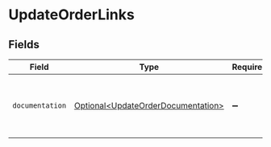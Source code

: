 # UpdateOrderLinks


## Fields

| Field                                                                                  | Type                                                                                   | Required                                                                               | Description                                                                            |
| -------------------------------------------------------------------------------------- | -------------------------------------------------------------------------------------- | -------------------------------------------------------------------------------------- | -------------------------------------------------------------------------------------- |
| `documentation`                                                                        | [Optional\<UpdateOrderDocumentation>](../../models/errors/UpdateOrderDocumentation.md) | :heavy_minus_sign:                                                                     | The URL to the generic Mollie API error handling guide.                                |